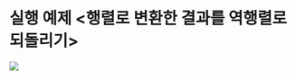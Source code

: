 # 실행 예제 <행렬로 변환한 결과를 역행렬로 되돌리기>

<img src="https://file.notion.so/f/f/330690da-2da5-4b3a-b810-241e70325c82/52adf918-573d-4cbf-9542-79f696c700f6/5-2c.gif?table=block&id=1849a5ab-333c-80e9-ab90-c497f56964ab&spaceId=330690da-2da5-4b3a-b810-241e70325c82&expirationTimestamp=1737655200000&signature=AR4FHWfZHpXS7GI_KHnMp5o8IcrWC8M8Z21hw8kyack&downloadName=5-2c.gif">
